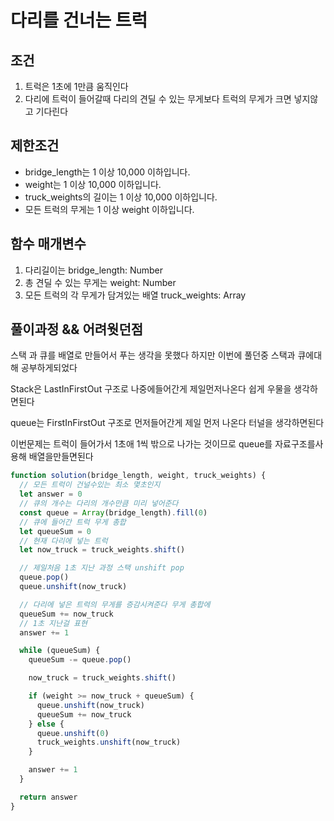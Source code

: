# 다리를 건너는 트럭

## 조건

1. 트럭은 1초에 1만큼 움직인다
2. 다리에 트럭이 들어갈때 다리의 견딜 수 있는 무게보다 트럭의 무게가 크면 넣지않고 기다린다

## 제한조건

- bridge_length는 1 이상 10,000 이하입니다.
- weight는 1 이상 10,000 이하입니다.
- truck_weights의 길이는 1 이상 10,000 이하입니다.
- 모든 트럭의 무게는 1 이상 weight 이하입니다.

## 함수 매개변수

1. 다리길이는 bridge_length: Number
2. 총 견딜 수 있는 무게는 weight: Number
3. 모든 트럭의 각 무게가 담겨있는 배열 truck_weights: Array

## 풀이과정 && 어려웟던점

스택 과 큐를 배열로 만들어서 푸는 생각을 못했다 하지만 이번에 풀던중 스택과 큐에대해 공부하게되었다

Stack은 LastInFirstOut 구조로 나중에들어간게 제일먼저나온다 쉽게 우물을 생각하면된다

queue는 FirstInFirstOut 구조로 먼저들어간게 제일 먼저 나온다 터널을 생각하면된다

이번문제는 트럭이 들어가서 1초애 1씩 밖으로 나가는 것이므로 queue를 자료구조를사용해 배열을만들면된다

```javascript
function solution(bridge_length, weight, truck_weights) {
  // 모든 트럭이 건널수있는 최소 몇초인지
  let answer = 0
  // 큐의 개수는 다리의 개수만큼 미리 넣어준다
  const queue = Array(bridge_length).fill(0)
  // 큐에 들어간 트럭 무게 총합
  let queueSum = 0
  // 현재 다리에 넣는 트럭
  let now_truck = truck_weights.shift()

  // 제일처음 1초 지난 과정 스택 unshift pop
  queue.pop()
  queue.unshift(now_truck)

  // 다리에 넣은 트럭의 무게를 증감시켜준다 무게 총합에
  queueSum += now_truck
  // 1초 지난걸 표현
  answer += 1

  while (queueSum) {
    queueSum -= queue.pop()

    now_truck = truck_weights.shift()

    if (weight >= now_truck + queueSum) {
      queue.unshift(now_truck)
      queueSum += now_truck
    } else {
      queue.unshift(0)
      truck_weights.unshift(now_truck)
    }

    answer += 1
  }

  return answer
}
```
